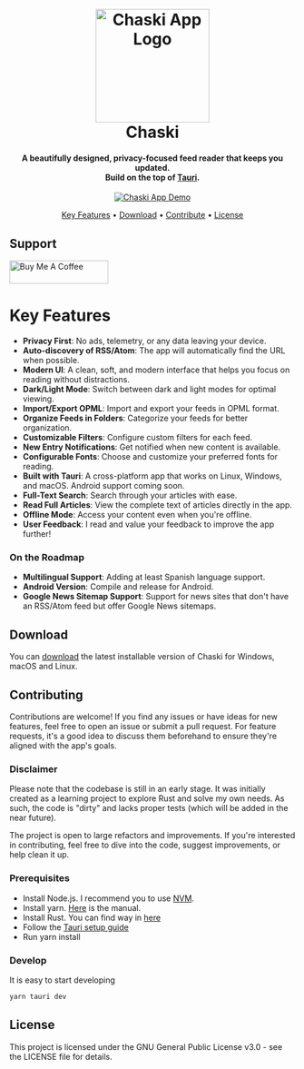<h1 align="center">
  <br>
  <a href="https://chaski.a-chacon.com"><img src="http://chaski.a-chacon.com/chaski.png" alt="Chaski App Logo" width="200"></a>
  <br>
  Chaski
  <br>
</h1>

<h4 align="center">
  A beautifully designed, privacy-focused feed reader that keeps you updated.<br/> Build on the top of
  <a href="https://tauri.app/" target="_blank">Tauri</a>.
</h4>

<p align="center">
  <a href="https://chaski.a-chacon.com"><img src="http://chaski.a-chacon.com/chaski.gif" alt="Chaski App Demo"></a>
</p>

<p align="center">
  <a href="#key-features">Key Features</a> •
  <a href="#download">Download</a> •
  <a href="#contributing">Contribute</a> •
  <a href="#license">License</a>
</p>

## Support

<a href="https://www.buymeacoffee.com/achacon" target="_blank"><img src="https://cdn.buymeacoffee.com/buttons/default-orange.png" alt="Buy Me A Coffee" height="41" width="174"></a>

# Key Features

- **Privacy First**: No ads, telemetry, or any data leaving your device.
- **Auto-discovery of RSS/Atom**: The app will automatically find the URL when possible.
- **Modern UI**: A clean, soft, and modern interface that helps you focus on reading without distractions.
- **Dark/Light Mode**: Switch between dark and light modes for optimal viewing.
- **Import/Export OPML**: Import and export your feeds in OPML format.
- **Organize Feeds in Folders**: Categorize your feeds for better organization.
- **Customizable Filters**: Configure custom filters for each feed.
- **New Entry Notifications**: Get notified when new content is available.
- **Configurable Fonts**: Choose and customize your preferred fonts for reading.
- **Built with Tauri**: A cross-platform app that works on Linux, Windows, and macOS. Android support coming soon.
- **Full-Text Search**: Search through your articles with ease.
- **Read Full Articles**: View the complete text of articles directly in the app.
- **Offline Mode**: Access your content even when you're offline.
- **User Feedback**: I read and value your feedback to improve the app further!

### On the Roadmap

- **Multilingual Support**: Adding at least Spanish language support.
- **Android Version**: Compile and release for Android.
- **Google News Sitemap Support**: Support for news sites that don't have an RSS/Atom feed but offer Google News sitemaps.

## Download

You can [download](https://github.com/a-chacon/chaski-app/releases) the latest installable version of Chaski for Windows, macOS and Linux.

## Contributing

Contributions are welcome! If you find any issues or have ideas for new features, feel free to open an issue or submit a pull request. For feature requests, it's a good idea to discuss them beforehand to ensure they're aligned with the app's goals.

### Disclaimer

Please note that the codebase is still in an early stage. It was initially created as a learning project to explore Rust and solve my own needs. As such, the code is "dirty" and lacks proper tests (which will be added in the near future).

The project is open to large refactors and improvements. If you're interested in contributing, feel free to dive into the code, suggest improvements, or help clean it up.

### Prerequisites

- Install Node.js. I recommend you to use [NVM](https://github.com/nvm-sh/nvm).
- Install yarn. [Here](https://classic.yarnpkg.com/lang/en/docs/install/#debian-stable) is the manual.
- Install Rust. You can find way in [here](https://www.rust-lang.org/tools/install)
- Follow the [Tauri setup guide](https://v2.tauri.app/start/prerequisites/)
- Run yarn install

### Develop

It is easy to start developing

```bash
yarn tauri dev
```

## License

This project is licensed under the GNU General Public License v3.0 - see the LICENSE file for details.
